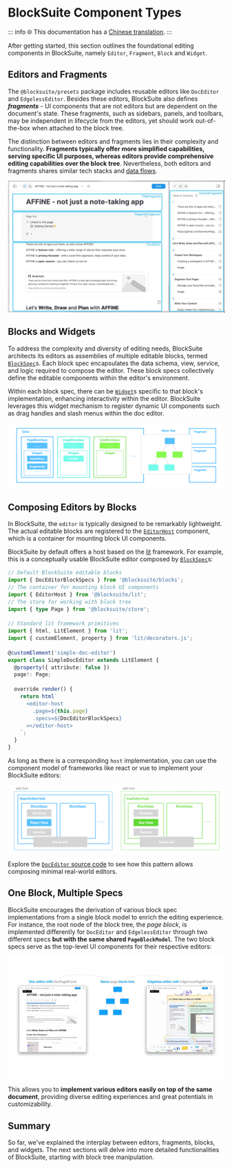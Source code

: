 # BlockSuite Component Types

::: info
🌐 This documentation has a [Chinese translation](https://insider.affine.pro/share/af3478a2-9c9c-4d16-864d-bffa1eb10eb6/94-Y53OqW0NFm6l-wqDz6).
:::

After getting started, this section outlines the foundational editing components in BlockSuite, namely `Editor`, `Fragment`, `Block` and `Widget`.

## Editors and Fragments

The `@blocksuite/presets` package includes reusable editors like `DocEditor` and `EdgelessEditor`. Besides these editors, BlockSuite also defines **_fragments_** - UI components that are not editors but are dependent on the document's state. These fragments, such as sidebars, panels, and toolbars, may be independent in lifecycle from the editors, yet should work out-of-the-box when attached to the block tree.

The distinction between editors and fragments lies in their complexity and functionality. **Fragments typically offer more simplified capabilities, serving specific UI purposes, whereas editors provide comprehensive editing capabilities over the block tree**. Nevertheless, both editors and fragments shares similar tech stacks and [data flows](./crdt-native-data-flow).

![showcase-fragments](./images/showcase-fragments.jpg)

## Blocks and Widgets

To address the complexity and diversity of editing needs, BlockSuite architects its editors as assemblies of multiple editable blocks, termed [`BlockSpec`](./block-spec)s. Each block spec encapsulates the data schema, view, service, and logic required to compose the editor. These block specs collectively define the editable components within the editor's environment.

Within each block spec, there can be [`Widget`](./block-widgets)s specific to that block's implementation, enhancing interactivity within the editor. BlockSuite leverages this widget mechanism to register dynamic UI components such as drag handles and slash menus within the doc editor.

![component-types](./images/component-types.png)

## Composing Editors by Blocks

In BlockSuite, the `editor` is typically designed to be remarkably lightweight. The actual editable blocks are registered to the [`EditorHost`](/api/@blocksuite/lit/) component, which is a container for mounting block UI components.

BlockSuite by default offers a host based on the [lit](https://lit.dev) framework. For example, this is a conceptually usable BlockSuite editor composed by [`BlockSpec`](./block-spec)s:

```ts
// Default BlockSuite editable blocks
import { DocEditorBlockSpecs } from '@blocksuite/blocks';
// The container for mounting block UI components
import { EditorHost } from '@blocksuite/lit';
// The store for working with block tree
import { type Page } from '@blocksuite/store';

// Standard lit framework primitives
import { html, LitElement } from 'lit';
import { customElement, property } from 'lit/decorators.js';

@customElement('simple-doc-editor')
export class SimpleDocEditor extends LitElement {
  @property({ attribute: false })
  page!: Page;

  override render() {
    return html`
      <editor-host
        .page=${this.page}
        .specs=${DocEditorBlockSpecs}
      ></editor-host>
    `;
  }
}
```

As long as there is a corresponding `host` implementation, you can use the component model of frameworks like react or vue to implement your BlockSuite editors:

![framework-agnostic](./images/framework-agnostic.png)

Explore the [`DocEditor` source code](https://github.com/toeverything/blocksuite/blob/master/packages/presets/src/editors/doc-editor.ts) to see how this pattern allows composing minimal real-world editors.

## One Block, Multiple Specs

BlockSuite encourages the derivation of various block spec implementations from a single block model to enrich the editing experience. For instance, the root node of the block tree, the _page block_, is implemented differently for `DocEditor` and `EdgelessEditor` through two different specs **but with the same shared `PageBlockModel`**. The two block specs serve as the top-level UI components for their respective editors:

![showcase-doc-edgeless-editors](./images/showcase-doc-edgeless-editors.jpg)

This allows you to **implement various editors easily on top of the same document**, providing diverse editing experiences and great potentials in customizability.

## Summary

So far, we've explained the interplay between editors, fragments, blocks, and widgets. The next sections will delve into more detailed functionalities of BlockSuite, starting with block tree manipulation.
